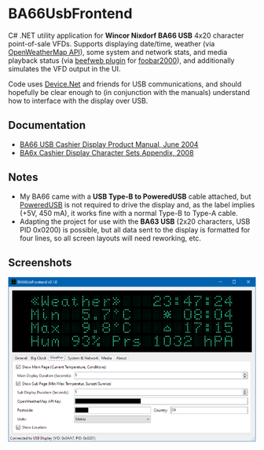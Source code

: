 # BA66UsbFrontend

C# .NET utility application for **Wincor Nixdorf BA66 USB** 4x20 character point-of-sale VFDs. Supports displaying date/time, weather (via [OpenWeatherMap API](https://openweathermap.org/api)), some system and network stats, and media playback status (via [beefweb plugin](https://www.foobar2000.org/components/view/foo_beefweb) for [foobar2000](https://www.foobar2000.org/)), and additionally simulates the VFD output in the UI.

Code uses [Device.Net](https://github.com/MelbourneDeveloper/Device.Net) and friends for USB communications, and should hopefully be clear enough to (in conjunction with the manuals) understand how to interface with the display over USB.

## Documentation
- [BA66 USB Cashier Display Product Manual, June 2004](Docs/BA66_USB_Display_Operating_Manual_english.pdf)
- [BA6x Cashier Display Character Sets Appendix, 2008](Docs/BA6x_Character_Appendix_english.pdf)

## Notes
- My BA66 came with a **USB Type-B to PoweredUSB** cable attached, but [PoweredUSB](https://en.wikipedia.org/wiki/PoweredUSB) is not required to drive the display and, as the label implies (+5V, 450 mA), it works fine with a normal Type-B to Type-A cable.
- Adapting the project for use with the **BA63 USB** (2x20 characters, USB PID 0x0200) is possible, but all data sent to the display is formatted for four lines, so all screen layouts will need reworking, etc.

## Screenshots
![Screenshot 1](Screenshots/Screenshot1.png)
